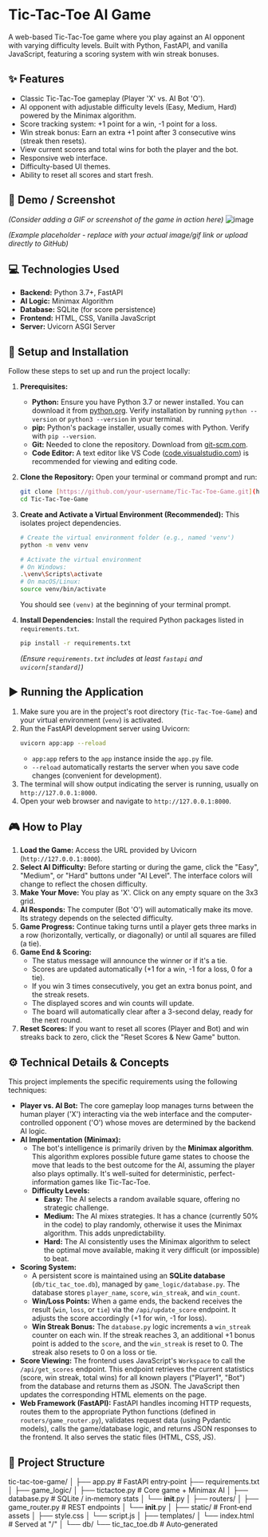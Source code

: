 # Tic-Tac-Toe AI Game

A web-based Tic-Tac-Toe game where you play against an AI opponent with varying difficulty levels. Built with Python, FastAPI, and vanilla JavaScript, featuring a scoring system with win streak bonuses.

## ✨ Features

* Classic Tic-Tac-Toe gameplay (Player 'X' vs. AI Bot 'O').
* AI opponent with adjustable difficulty levels (Easy, Medium, Hard) powered by the Minimax algorithm.
* Score tracking system: +1 point for a win, -1 point for a loss.
* Win streak bonus: Earn an extra +1 point after 3 consecutive wins (streak then resets).
* View current scores and total wins for both the player and the bot.
* Responsive web interface.
* Difficulty-based UI themes.
* Ability to reset all scores and start fresh.

## 📸 Demo / Screenshot

*(Consider adding a GIF or screenshot of the game in action here)*
![image](https://github.com/user-attachments/assets/7b63105a-a918-4b48-ba6e-511500a77211)

*(Example placeholder - replace with your actual image/gif link or upload directly to GitHub)*

## 💻 Technologies Used

* **Backend:** Python 3.7+, FastAPI
* **AI Logic:** Minimax Algorithm
* **Database:** SQLite (for score persistence)
* **Frontend:** HTML, CSS, Vanilla JavaScript
* **Server:** Uvicorn ASGI Server

## 🚀 Setup and Installation

Follow these steps to set up and run the project locally:

1.  **Prerequisites:**
    * **Python:** Ensure you have Python 3.7 or newer installed. You can download it from [python.org](https://www.python.org/). Verify installation by running `python --version` or `python3 --version` in your terminal.
    * **pip:** Python's package installer, usually comes with Python. Verify with `pip --version`.
    * **Git:** Needed to clone the repository. Download from [git-scm.com](https://git-scm.com/).
    * **Code Editor:** A text editor like VS Code ([code.visualstudio.com](https://code.visualstudio.com/)) is recommended for viewing and editing code.

2.  **Clone the Repository:**
    Open your terminal or command prompt and run:
    ```bash
    git clone [https://github.com/your-username/Tic-Tac-Toe-Game.git](https://github.com/your-username/Tic-Tac-Toe-Game.git) # <-- Replace with your repository URL
    cd Tic-Tac-Toe-Game
    ```

3.  **Create and Activate a Virtual Environment (Recommended):**
    This isolates project dependencies.
    ```bash
    # Create the virtual environment folder (e.g., named 'venv')
    python -m venv venv

    # Activate the virtual environment
    # On Windows:
    .\venv\Scripts\activate
    # On macOS/Linux:
    source venv/bin/activate
    ```
    You should see `(venv)` at the beginning of your terminal prompt.

4.  **Install Dependencies:**
    Install the required Python packages listed in `requirements.txt`.
    ```bash
    pip install -r requirements.txt
    ```
    *(Ensure `requirements.txt` includes at least `fastapi` and `uvicorn[standard]`)*

## ▶️ Running the Application

1.  Make sure you are in the project's root directory (`Tic-Tac-Toe-Game`) and your virtual environment (`venv`) is activated.
2.  Run the FastAPI development server using Uvicorn:
    ```bash
    uvicorn app:app --reload
    ```
    * `app:app` refers to the `app` instance inside the `app.py` file.
    * `--reload` automatically restarts the server when you save code changes (convenient for development).
3.  The terminal will show output indicating the server is running, usually on `http://127.0.0.1:8000`.
4.  Open your web browser and navigate to `http://127.0.0.1:8000`.

## 🎮 How to Play

1.  **Load the Game:** Access the URL provided by Uvicorn (`http://127.0.0.1:8000`).
2.  **Select AI Difficulty:** Before starting or during the game, click the "Easy", "Medium", or "Hard" buttons under "AI Level". The interface colors will change to reflect the chosen difficulty.
3.  **Make Your Move:** You play as 'X'. Click on any empty square on the 3x3 grid.
4.  **AI Responds:** The computer (Bot 'O') will automatically make its move. Its strategy depends on the selected difficulty.
5.  **Game Progress:** Continue taking turns until a player gets three marks in a row (horizontally, vertically, or diagonally) or until all squares are filled (a tie).
6.  **Game End & Scoring:**
    * The status message will announce the winner or if it's a tie.
    * Scores are updated automatically (+1 for a win, -1 for a loss, 0 for a tie).
    * If you win 3 times consecutively, you get an extra bonus point, and the streak resets.
    * The displayed scores and win counts will update.
    * The board will automatically clear after a 3-second delay, ready for the next round.
7.  **Reset Scores:** If you want to reset all scores (Player and Bot) and win streaks back to zero, click the "Reset Scores & New Game" button.

## ⚙️ Technical Details & Concepts

This project implements the specific requirements using the following techniques:

* **Player vs. AI Bot:** The core gameplay loop manages turns between the human player ('X') interacting via the web interface and the computer-controlled opponent ('O') whose moves are determined by the backend AI logic.
* **AI Implementation (Minimax):**
    * The bot's intelligence is primarily driven by the **Minimax algorithm**. This algorithm explores possible future game states to choose the move that leads to the best outcome for the AI, assuming the player also plays optimally. It's well-suited for deterministic, perfect-information games like Tic-Tac-Toe.
    * **Difficulty Levels:**
        * **Easy:** The AI selects a random available square, offering no strategic challenge.
        * **Medium:** The AI mixes strategies. It has a chance (currently 50% in the code) to play randomly, otherwise it uses the Minimax algorithm. This adds unpredictability.
        * **Hard:** The AI consistently uses the Minimax algorithm to select the optimal move available, making it very difficult (or impossible) to beat.
* **Scoring System:**
    * A persistent score is maintained using an **SQLite database** (`db/tic_tac_toe.db`), managed by `game_logic/database.py`. The database stores `player_name`, `score`, `win_streak`, and `win_count`.
    * **Win/Loss Points:** When a game ends, the backend receives the result (`win`, `loss`, or `tie`) via the `/api/update_score` endpoint. It adjusts the score accordingly (+1 for win, -1 for loss).
    * **Win Streak Bonus:** The `database.py` logic increments a `win_streak` counter on each win. If the streak reaches 3, an additional +1 bonus point is added to the `score`, and the `win_streak` is reset to 0. The streak also resets to 0 on a loss or tie.
* **Score Viewing:** The frontend uses JavaScript's `Workspace` to call the `/api/get_scores` endpoint. This endpoint retrieves the current statistics (score, win streak, total wins) for all known players ("Player1", "Bot") from the database and returns them as JSON. The JavaScript then updates the corresponding HTML elements on the page.
* **Web Framework (FastAPI):** FastAPI handles incoming HTTP requests, routes them to the appropriate Python functions (defined in `routers/game_router.py`), validates request data (using Pydantic models), calls the game/database logic, and returns JSON responses to the frontend. It also serves the static files (HTML, CSS, JS).

## 📂 Project Structure
tic-tac-toe-game/
│
├── app.py                  # FastAPI entry‑point
├── requirements.txt
│
├── game_logic/
│   ├── tictactoe.py        # Core game + Minimax AI
│   ├── database.py         # SQLite / in‑memory stats
│   └── __init__.py
│
├── routers/
│   ├── game_router.py      # REST endpoints
│   └── __init__.py
│
├── static/                 # Front‑end assets
│   ├── style.css
│   └── script.js
│
├── templates/
│   └── index.html          # Served at "/"
│
└── db/
    └── tic_tac_toe.db      # Auto‑generated

